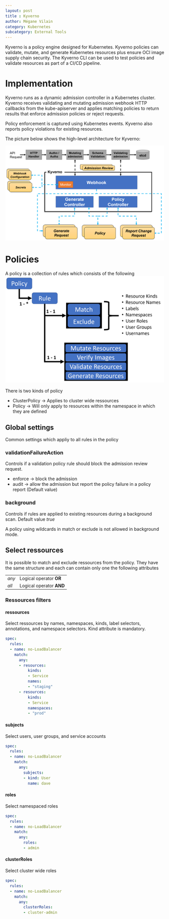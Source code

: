 ```yaml
---
layout: post
title : Kyverno
author: Mégane Vilain
category: Kubernetes
subcategory: External Tools
---
```


Kyverno is a policy engine designed for Kubernetes.
Kyverno policies can validate, mutate, and generate Kubernetes resources plus ensure OCI image supply chain security. The Kyverno CLI can be used to test policies and validate resources as part of a CI/CD pipeline.

# Implementation
Kyverno runs as a dynamic admission controller in a Kubernetes cluster. Kyverno receives validating and mutating admission webhook HTTP callbacks from the kube-apiserver and applies matching policies to return results that enforce admission policies or reject requests.

Policy enforcement is captured using Kubernetes events. Kyverno also reports policy violations for existing resources.

The picture below shows the high-level architecture for Kyverno:

![image tooltip here](/assets/images/kyverno-architecture.png)

# Policies

A policy is a collection of rules which consists of the following
![image tooltip here](/assets/images/kyverno-policy-structure.png)


There is two kinds of policy

- ClusterPolicy -> Applies to cluster wide ressources
- Policy  -> Will only apply to resources within the namespace in which they are defined

## Global settings
Common settings which appliy to all rules in the policy

### validationFailureAction
Controls if a validation policy rule should block the admission review request.

- enforce -> block the admission 
- audit -> allow the admission but report the policy failure in a policy report (Default value)

### background
Controls if rules are applied to existing resources during a background scan. Default value *true*

A policy using wildcards in match or exclude is not allowed in background mode.


## Select ressources

It is possible to match and exclude ressources from the policy.
They have the same structure and each can contain only one the following attributes

|||
|---|---|
|*any*|Logical operator **OR** |
|*all*|Logical operator **AND**|


### Ressources filters

#### ressources
Select ressources by names, namespaces, kinds, label selectors, annotations, and namespace selectors.
Kind attribute is mandatory.
```yaml
spec:
  rules:
  - name: no-LoadBalancer
    match:
      any:
      - resources:
          kinds: 
          - Service
          names: 
          - "staging"
      - resources:
          kinds: 
          - Service
          namespaces:
          - "prod"
```
#### subjects
Select users, user groups, and service accounts
```yaml
spec:
  rules:
  - name: no-LoadBalancer
    match:
      any:
        subjects:
        - kind: User
          name: dave
```
#### roles
Select namespaced roles
```yaml
spec:
  rules:
  - name: no-LoadBalancer
    match:
      any:
        roles: 
        - admin
```
#### clusterRoles 
Select cluster wide roles
```yaml
spec:
  rules:
  - name: no-LoadBalancer
    match:
      any:
        clusterRoles: 
        - cluster-admin
```
